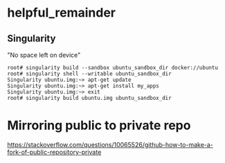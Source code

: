 # helpful_remainder
## Singularity 
"No space left on device"
```
root# singularity build --sandbox ubuntu_sandbox_dir docker://ubuntu
root# singularity shell --writable ubuntu_sandbox_dir
Singularity ubuntu.img:~> apt-get update
Singularity ubuntu.img:~> apt-get install my_apps
Singularity ubuntu.img:~> exit
root# singularity build ubuntu.img ubuntu_sandbox_dir
```

# Mirroring public to private repo
https://stackoverflow.com/questions/10065526/github-how-to-make-a-fork-of-public-repository-private
